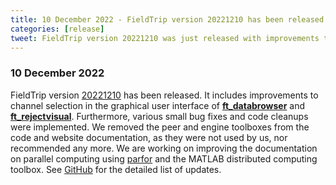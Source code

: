 ```yaml
---
title: 10 December 2022 - FieldTrip version 20221210 has been released
categories: [release]
tweet: FieldTrip version 20221210 was just released with improvements to channel selection and various small bug fixes. Furthermore, the peer and engine toolboxes were removed. See http://www.fieldtriptoolbox.org/#10-december-2022
---
```


### 10 December 2022

FieldTrip version [20221210](http://github.com/fieldtrip/fieldtrip/releases/tag/20221210) has been released. It includes improvements to channel selection in the graphical user interface of **[ft_databrowser](/reference/ft_databrowser)** and **[ft_rejectvisual](/reference/ft_rejectvisual)**. Furthermore, various small bug fixes and code cleanups were implemented. We removed the peer and engine toolboxes from the code and website documentation, as they were not used by us, nor recommended any more. We are working on improving the documentation on parallel computing using [parfor](https://www.mathworks.com/help/distcomp/parfor.html) and the MATLAB distributed computing toolbox. See [GitHub](https://github.com/fieldtrip/fieldtrip/compare/20221126...20221210) for the detailed list of updates.
